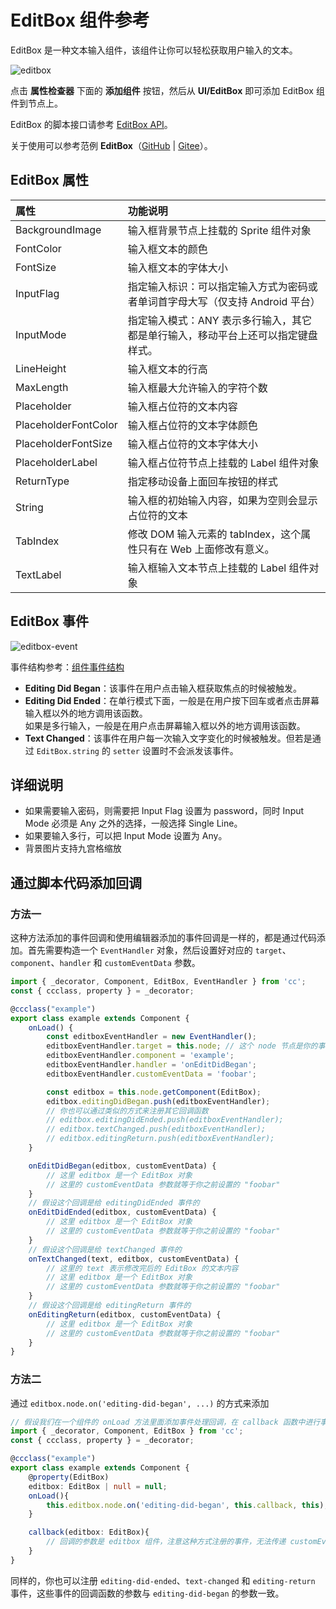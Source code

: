 # EditBox 组件参考

EditBox 是一种文本输入组件，该组件让你可以轻松获取用户输入的文本。

![editbox](editBox/editbox.png)

点击 **属性检查器** 下面的 **添加组件** 按钮，然后从 **UI/EditBox** 即可添加 EditBox 组件到节点上。

EditBox 的脚本接口请参考 [EditBox API](__APIDOC__/zh/#/docs/3.4/zh/ui/Class/EditBox)。

关于使用可以参考范例 **EditBox**（[GitHub](https://github.com/cocos-creator/test-cases-3d/tree/v3.4/assets/cases/ui/12.editbox) | [Gitee](https://gitee.com/mirrors_cocos-creator/test-cases-3d/tree/v3.4/assets/cases/ui/12.editbox)）。

## EditBox 属性

| 属性                   | 功能说明                                                                       |
| :-------------         | :----------                                                                  |
| BackgroundImage      | 输入框背景节点上挂载的 Sprite 组件对象  |
| FontColor            | 输入框文本的颜色 |
| FontSize             | 输入框文本的字体大小 |
| InputFlag           | 指定输入标识：可以指定输入方式为密码或者单词首字母大写（仅支持 Android 平台）|
| InputMode           | 指定输入模式：ANY 表示多行输入，其它都是单行输入，移动平台上还可以指定键盘样式。 |
| LineHeight           | 输入框文本的行高 |
| MaxLength            | 输入框最大允许输入的字符个数  |
| Placeholder          | 输入框占位符的文本内容  |
| PlaceholderFontColor | 输入框占位符的文本字体颜色  |
| PlaceholderFontSize  | 输入框占位符的文本字体大小  |
| PlaceholderLabel     | 输入框占位符节点上挂载的 Label 组件对象  |
| ReturnType           | 指定移动设备上面回车按钮的样式
| String               | 输入框的初始输入内容，如果为空则会显示占位符的文本 |
| TabIndex             | 修改 DOM 输入元素的 tabIndex，这个属性只有在 Web 上面修改有意义。 |
| TextLabel            | 输入框输入文本节点上挂载的 Label 组件对象  |

## EditBox 事件

![editbox-event](editbox/editbox-event.png)

事件结构参考：[组件事件结构](./button.md#组件事件结构)

- **Editing Did Began**：该事件在用户点击输入框获取焦点的时候被触发。
- **Editing Did Ended**：在单行模式下面，一般是在用户按下回车或者点击屏幕输入框以外的地方调用该函数。<br>如果是多行输入，一般是在用户点击屏幕输入框以外的地方调用该函数。
- **Text Changed**：该事件在用户每一次输入文字变化的时候被触发。但若是通过 `EditBox.string` 的 `setter` 设置时不会派发该事件。

## 详细说明

- 如果需要输入密码，则需要把 Input Flag 设置为 password，同时 Input Mode 必须是 Any 之外的选择，一般选择 Single Line。
- 如果要输入多行，可以把 Input Mode 设置为 Any。
- 背景图片支持九宫格缩放

## 通过脚本代码添加回调

### 方法一

这种方法添加的事件回调和使用编辑器添加的事件回调是一样的，都是通过代码添加。首先需要构造一个 `EventHandler` 对象，然后设置好对应的 `target`、`component`、`handler` 和 `customEventData` 参数。

```ts
import { _decorator, Component, EditBox, EventHandler } from 'cc';
const { ccclass, property } = _decorator;

@ccclass("example")
export class example extends Component {
    onLoad() {
        const editboxEventHandler = new EventHandler();
        editboxEventHandler.target = this.node; // 这个 node 节点是你的事件处理代码组件所属的节点
        editboxEventHandler.component = 'example';
        editboxEventHandler.handler = 'onEditDidBegan';
        editboxEventHandler.customEventData = 'foobar';

        const editbox = this.node.getComponent(EditBox);
        editbox.editingDidBegan.push(editboxEventHandler);
        // 你也可以通过类似的方式来注册其它回调函数
        // editbox.editingDidEnded.push(editboxEventHandler);
        // editbox.textChanged.push(editboxEventHandler);
        // editbox.editingReturn.push(editboxEventHandler);
    }

    onEditDidBegan(editbox, customEventData) {
        // 这里 editbox 是一个 EditBox 对象
        // 这里的 customEventData 参数就等于你之前设置的 "foobar"
    }
    // 假设这个回调是给 editingDidEnded 事件的
    onEditDidEnded(editbox, customEventData) {
        // 这里 editbox 是一个 EditBox 对象
        // 这里的 customEventData 参数就等于你之前设置的 "foobar"
    }
    // 假设这个回调是给 textChanged 事件的
    onTextChanged(text, editbox, customEventData) {
        // 这里的 text 表示修改完后的 EditBox 的文本内容
        // 这里 editbox 是一个 EditBox 对象
        // 这里的 customEventData 参数就等于你之前设置的 "foobar"
    }
    // 假设这个回调是给 editingReturn 事件的
    onEditingReturn(editbox, customEventData) {
        // 这里 editbox 是一个 EditBox 对象
        // 这里的 customEventData 参数就等于你之前设置的 "foobar"
    }
}
```

### 方法二

通过 `editbox.node.on('editing-did-began', ...)` 的方式来添加

```ts
// 假设我们在一个组件的 onLoad 方法里面添加事件处理回调，在 callback 函数中进行事件处理:
import { _decorator, Component, EditBox } from 'cc';
const { ccclass, property } = _decorator;

@ccclass("example")
export class example extends Component {
    @property(EditBox)
    editbox: EditBox | null = null;
    onLoad(){
        this.editbox.node.on('editing-did-began', this.callback, this);
    }

    callback(editbox: EditBox){
        // 回调的参数是 editbox 组件，注意这种方式注册的事件，无法传递 customEventData
    }
}
```

同样的，你也可以注册 `editing-did-ended`、`text-changed` 和 `editing-return` 事件，这些事件的回调函数的参数与 `editing-did-began` 的参数一致。
